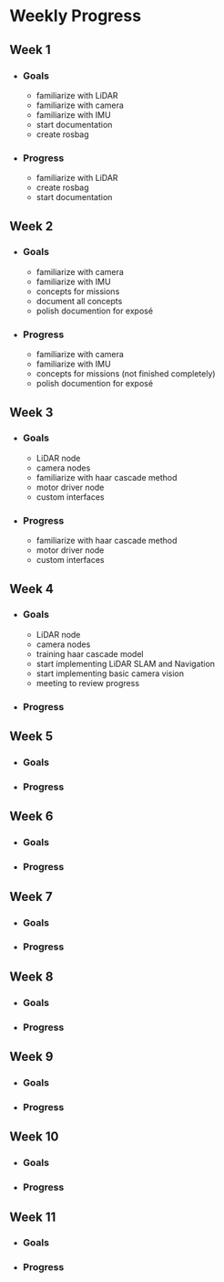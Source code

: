 # Weekly Progress

## Week 1

- ### Goals

  - familiarize with LiDAR
  - familiarize with camera
  - familiarize with IMU
  - start documentation
  - create rosbag

- ### Progress

  - familiarize with LiDAR
  - create rosbag
  - start documentation

## Week 2

- ### Goals

  - familiarize with camera
  - familiarize with IMU
  - concepts for missions
  - document all concepts
  - polish documention for exposé

- ### Progress

  - familiarize with camera
  - familiarize with IMU
  - concepts for missions (not finished completely)
  - polish documention for exposé

## Week 3

- ### Goals

  - LiDAR node
  - camera nodes
  - familiarize with haar cascade method
  - motor driver node
  - custom interfaces

- ### Progress

  - familiarize with haar cascade method
  - motor driver node
  - custom interfaces

## Week 4

- ### Goals

  - LiDAR node
  - camera nodes
  - training haar cascade model
  - start implementing LiDAR SLAM and Navigation
  - start implementing basic camera vision
  - meeting to review progress

- ### Progress

## Week 5

- ### Goals

- ### Progress

## Week 6

- ### Goals

- ### Progress

## Week 7

- ### Goals

- ### Progress

## Week 8

- ### Goals

- ### Progress

## Week 9

- ### Goals

- ### Progress

## Week 10

- ### Goals

- ### Progress

## Week 11

- ### Goals

- ### Progress
